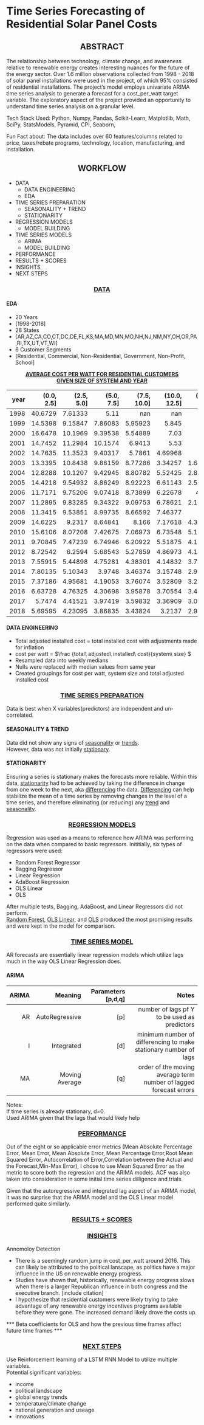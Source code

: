 # Time Series Forecasting of Residential Solar Panel Costs 

## <center>ABSTRACT</center>

The relationship between technology, climate change, and awareness relative to renewable energy creates interesting nuances for the future of the energy sector. Over 1.6 million observations collected from 1998 - 2018 of solar panel installations were used in the project, of which 95% consisted of residential installations. The project’s model employs univariate ARIMA time series analysis to generate a forecast for a cost_per_watt target variable. The exploratory aspect of the project provided an opportunity to understand time series analysis on a granular level.  

Tech Stack Used: 
Python, Numpy, Pandas, Scikit-Learn, Matplotlib, Math, SciPy, StatsModels, Pyramid,  CPI, Seaborn,

 
Fun Fact about:
The data includes over 60 features/columns related to price, taxes/rebate programs, technology, location, manufacturing, and installation. 

## <center>WORKFLOW</center>
- DATA
    - DATA ENGINEERING
    - EDA
- TIME SERIES PREPARATION
  - SEASONALITY + TREND
  - STATIONARITY
- REGRESSION MODELS
  - MODEL BUILDING
- TIME SERIES MODELS
  - ARIMA
  - MODEL BUILDING
- PERFORMANCE
- RESULTS + SCORES
- INSIGHTS
- NEXT STEPS


### <center><u>DATA</u></center>  
#### EDA

- 20 Years  
 - [1998-2018]
- 28 States
 - [AR,AZ,CA,CO,CT,DC,DE,FL,KS,MA,MD,MN,MO,NH,NJ,NM,NY,OH,OR,PA,RI,TX,UT,VT,WI]
- 6 Customer Segments
 - [Residential, Commercial, Non-Residential, Government, Non-Profit, School] 



<center> <b><u>AVERAGE COST PER WATT FOR RESIDENTIAL CUSTOMERS <br> GIVEN SIZE OF SYSTEM AND YEAR</u></b></center>

|   year |   (0.0, 2.5] |   (2.5, 5.0] |   (5.0, 7.5] |   (7.5, 10.0] |   (10.0, 12.5] |   (12.5, 17.5] |   (17.5, 42.5] |   (42.5, 18000.0] |
|-------:|-------------:|-------------:|-------------:|--------------:|---------------:|---------------:|---------------:|------------------:|
|   1998 |     40.6729  |      7.61333 |      5.11    |     nan       |      nan       |      nan       |      nan       |        nan        |
|   1999 |     14.5398  |      9.15847 |      7.86083 |       5.95923 |        5.845   |        5.2     |      nan       |        nan        |
|   2000 |     16.6478  |     10.1969  |      9.39538 |       5.54889 |        7.03    |      nan       |      nan       |        nan        |
|   2001 |     14.7452  |     11.2984  |     10.1574  |       6.9413  |        5.53    |        1.94    |        1.45    |        nan        |
|   2002 |     14.7635  |     11.3523  |      9.40317 |       5.7861  |        4.69968 |        5.67    |        1.17    |        nan        |
|   2003 |     13.3395  |     10.8438  |      9.86159 |       8.77286 |        3.34257 |        1.65444 |        1.22    |        nan        |
|   2004 |     12.8288  |     10.1207  |      9.42945 |       8.80782 |        5.52425 |        2.81833 |        1.06857 |          0.3925   |
|   2005 |     14.4218  |      9.54932 |      8.86249 |       8.92223 |        6.61143 |        2.55059 |        1.23909 |        nan        |
|   2006 |     11.7171  |      9.75206 |      9.07418 |       8.73899 |        6.22678 |        4.573   |        1.37273 |          0.29     |
|   2007 |     11.2895  |      9.83285 |      9.34322 |       9.09753 |        6.78621 |        2.11622 |        1.05231 |          0.318889 |
|   2008 |     11.3415  |      9.53851 |      8.99735 |       8.66592 |        7.46377 |        2.34    |        1.2388  |          0.37     |
|   2009 |     14.6225  |      9.2317  |      8.64841 |       8.166   |        7.17618 |        4.32281 |        1.40699 |          0.295    |
|   2010 |     15.6106  |      8.07208 |      7.42675 |       7.06973 |        6.73548 |        5.13536 |        1.4858  |          0.297647 |
|   2011 |      9.70845 |      7.47239 |      6.74946 |       6.20922 |        5.51875 |        4.10329 |        1.63742 |          0.285965 |
|   2012 |      8.72542 |      6.2594  |      5.68543 |       5.27859 |        4.86973 |        4.14255 |        1.6635  |          0.328537 |
|   2013 |      7.55915 |      5.44898 |      4.75281 |       4.38301 |        4.14832 |        3.78718 |        1.7666  |          0.224524 |
|   2014 |      7.80135 |      5.10343 |      3.9748  |       3.46374 |        3.15748 |        2.97587 |        1.69372 |          0.278475 |
|   2015 |      7.37186 |      4.95681 |      4.19053 |       3.76074 |        3.52809 |        3.25315 |        2.19498 |          0.226508 |
|   2016 |      6.63728 |      4.76325 |      4.30698 |       3.95878 |        3.70554 |        3.40448 |        2.53374 |          0.339263 |
|   2017 |      5.7474  |      4.41521 |      3.97419 |       3.59832 |        3.36909 |        3.06048 |        2.51272 |          0.474576 |
|   2018 |      5.69595 |      4.23095 |      3.86835 |       3.43824 |        3.2137  |        2.94957 |        2.42031 |          0.47925  |

#### DATA ENGINEERING
- Total adjusted installed  cost = 
total installed cost with adjustments made for inflation
- cost per watt =  $\frac {total\ adjusted\ installed\ cost}{system\ size} $
- Resampled data into weekly medians
- Nulls were replaced with median values from same year
- Created groupings for cost per watt, system size and total adjusted installed cost 
  
### <center><u>TIME SERIES PREPARATION</u></center>

Data is best when X variables(predictors) are independent and un-correlated.
#### SEASONALITY & TREND
Data did not show any signs of <u>seasonality</u> or <u>trends</u>. <br>
However, data was not initially <u>stationary</u>. 

 #### STATIONARITY
Ensuring a series is stationary makes the forecasts more reliable.
Within this data, <u>stationarity</u> had to be achieved by taking the difference in change from one week to the next, aka <u>differencing</u> the data. <u>Differencing</u> can help stabilize the mean of a time series by removing changes in the level of a time series, and therefore eliminating (or reducing) any <u>trend</u> and <u>seasonality</u>.

### <center><u>REGRESSION MODELS</u></center>
Regression was used as a means to reference how ARIMA was performing on the data when compared to basic regressors. Inititially, six types of regressors were used:
- Random Forest Regressor
- Bagging Regressor
- Linear Regression
- AdaBoost Regression 
- OLS Linear 
- OLS 

After multiple tests, Bagging, AdaBoost, and Linear Regressors did not perform.<br> <u>Random Forest</u>, <u>OLS Linear</u>, and <u>OLS</u> produced the most promising results and were kept in the model for comparison. 

### <u><center>TIME SERIES MODEL</center></u>
AR forecasts are essentially linear regression models which utilize lags much in the way OLS Linear Regression does. 
 
 #### ARIMA<br> 

|  ARIMA |     Meaning     |    Parameters [p,d,q]   |   Notes     |
|-------:|----------------:|---------------:|---------------:|
|   AR |      AutoRegressive  |      [p]| number of lags pf Y to be used as predictors|
|   I |      Integrated  |      [d]| minimum number of differencing to make stationary number of lags|
|   MA |      Moving Average  |      [q] | order of the moving average term <br> number of lagged forecast errors |
 
 Notes:<br>
 If time series is already stationary, d=0. <br>
 Used ARIMA given that the lags that would likely help 


### <center><u>PERFORMANCE</u></center>
Out of the eight or so applicable error metrics (Mean Absolute Percentage Error, Mean Error, Mean Absolute Error, Mean Percentage Error,Root Mean Squared Error, Autocorrelation of Error,Correlation between the Actual and the Forecast,Min-Max Error), I chose to use Mean Squared Error as the metric to score both the regression and the ARIMA models. ACF was also taken into consideration in some initial time series dilligence and trials.

Given that the autoregressive and integrated lag aspect of an ARIMA model, it was no surprise that the ARIMA model and the OLS Linear model performed quite similarly. 


### <center><u>RESULTS + SCORES</u></center>


### <center><u>INSIGHTS</u></center>

Annomoloy Detection 
- There is a seemingly random jump in cost_per_watt around 2016. This can likely be attributed to the political lanscape, as politics have a major influence in the US on renewable energy progress. 
- Studies have shown that, historically, renewable energy progress slows when there is a larger Republican influence in both congress and the executive branch. [include citation]
- I hypothesize that residential customers were likely trying to take advantage of any renewable energy incentives programs available before they were gone. The increased demand likely drove the costs up. 

*** Beta coefficients for OLS and how the previous time frames affect future time frames ***

### <center><u>NEXT STEPS</u></center>

Use Reinforcement learning of a LSTM RNN Model to utilize multiple variables.<br>
Potential significant variables:
- income
- political landscape
- global energy trends
- temperature/climate change
- national generation and useage
- innovations